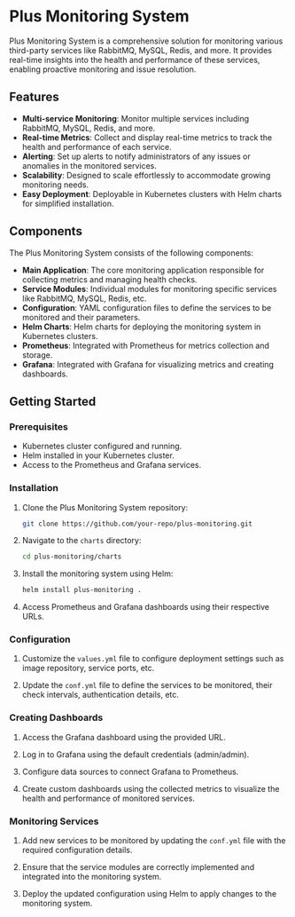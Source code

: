 # Plus Monitoring System

Plus Monitoring System is a comprehensive solution for monitoring various third-party services like RabbitMQ, MySQL, Redis, and more. It provides real-time insights into the health and performance of these services, enabling proactive monitoring and issue resolution.

## Features

- **Multi-service Monitoring**: Monitor multiple services including RabbitMQ, MySQL, Redis, and more.
- **Real-time Metrics**: Collect and display real-time metrics to track the health and performance of each service.
- **Alerting**: Set up alerts to notify administrators of any issues or anomalies in the monitored services.
- **Scalability**: Designed to scale effortlessly to accommodate growing monitoring needs.
- **Easy Deployment**: Deployable in Kubernetes clusters with Helm charts for simplified installation.

## Components

The Plus Monitoring System consists of the following components:

- **Main Application**: The core monitoring application responsible for collecting metrics and managing health checks.
- **Service Modules**: Individual modules for monitoring specific services like RabbitMQ, MySQL, Redis, etc.
- **Configuration**: YAML configuration files to define the services to be monitored and their parameters.
- **Helm Charts**: Helm charts for deploying the monitoring system in Kubernetes clusters.
- **Prometheus**: Integrated with Prometheus for metrics collection and storage.
- **Grafana**: Integrated with Grafana for visualizing metrics and creating dashboards.

## Getting Started

### Prerequisites

- Kubernetes cluster configured and running.
- Helm installed in your Kubernetes cluster.
- Access to the Prometheus and Grafana services.

### Installation

1. Clone the Plus Monitoring System repository:

   ```bash
   git clone https://github.com/your-repo/plus-monitoring.git
   ```

2. Navigate to the `charts` directory:

   ```bash
   cd plus-monitoring/charts
   ```

3. Install the monitoring system using Helm:

   ```bash
   helm install plus-monitoring .
   ```

4. Access Prometheus and Grafana dashboards using their respective URLs.

### Configuration

1. Customize the `values.yml` file to configure deployment settings such as image repository, service ports, etc.

2. Update the `conf.yml` file to define the services to be monitored, their check intervals, authentication details, etc.

### Creating Dashboards

1. Access the Grafana dashboard using the provided URL.

2. Log in to Grafana using the default credentials (admin/admin).

3. Configure data sources to connect Grafana to Prometheus.

4. Create custom dashboards using the collected metrics to visualize the health and performance of monitored services.

### Monitoring Services

1. Add new services to be monitored by updating the `conf.yml` file with the required configuration details.

2. Ensure that the service modules are correctly implemented and integrated into the monitoring system.

3. Deploy the updated configuration using Helm to apply changes to the monitoring system.
